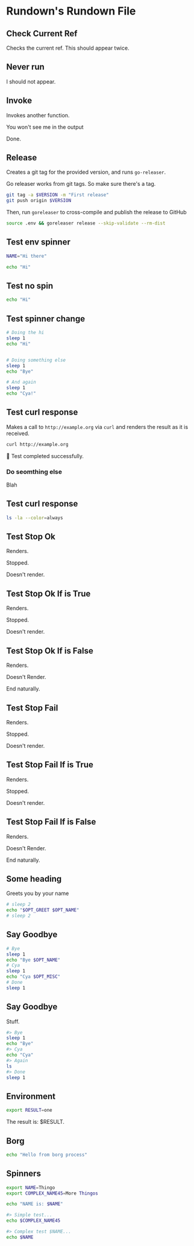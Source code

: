 <r opt="docopt" type="string" desc="An option for the document"/>

# Rundown's Rundown File

## Check Current Ref <r section="check-ref" silent />

Checks the current ref. This should appear twice.

## Never run <r section="never-run" silent if="false" />

I should not appear.

## Invoke <r section="invoke"/>

Invokes another function.

<r invoke="never-run" />

<r invoke="check-ref" />

<r dep="check-ref">You won't see me in the output</r>

<r dep="check-ref" />

<r dep="check-ref" />

Done.

## Release <r section="release"/>

<r help>Creates a git tag for the provided version, and runs `go-releaser`.</r>

<r opt="version" as="VERSION" required type="string" desc="The release version (i.e. v0.4.0-beta.6)"/>

<r spinner="Tagging..." stdout>Go releaser works from git tags. So make sure there's a tag.</r>

``` bash
git tag -a $VERSION -m "First release"
git push origin $VERSION
```

<r spinner="Releasing $VERSION..." stdout>Then, run `goreleaser` to cross-compile and publish the release to GitHub</r>

``` bash
source .env && goreleaser release --skip-validate --rm-dist
```

## Test env spinner <r section="test:envspin"/>

<r spinner="Setting env" capture-env="NAME"/>

``` bash
NAME="Hi there"
```

<r spinner="Greeting $NAME" stdout/>

``` bash
echo "Hi"
```

## Test no spin <r section="test:nospin"/>

<r nospin stdout/>

``` bash
echo "Hi"
```

## Test spinner change <r section="test:spin-change"/>

<r spinner="Running..." named-all stdout />

``` bash
# Doing the hi
sleep 1
echo "Hi"


# Doing something else
sleep 1
echo "Bye"

# And again
sleep 1
echo "Cya!"
```

## Test curl response <r section="test:curl"/>

Makes a call to `http://example.org` via `curl` and renders the result as it is received.

<r stdout spinner="Requesting..."/>

``` bash
curl http://example.org
```

:rocket: Test completed successfully.

### Do seomthing else <r if="false" section="test:curl:done"/>

Blah

## Test curl response <r section="test:ls"/>

<r stdout spinner="Executing..." nospin/>

``` bash
ls -la --color=always
```

## Test Stop Ok <r section="test:stopok"/>

Renders.

<r stop-ok>Stopped.</r>

Doesn't render.

## Test Stop Ok If is True <r section="test:stopokift"/>

Renders.

<r stop-ok if="true">Stopped.</r>

Doesn't render.

## Test Stop Ok If is False <r section="test:stopokiff"/>

Renders.

<r stop-ok if="false">Doesn't Render.</r>

End naturally.

## Test Stop Fail <r section="test:stopfail"/>

Renders.

<r stop-fail>Stopped.</r>

Doesn't render.

## Test Stop Fail If is True <r section="test:stopfailift"/>

Renders.

<r stop-fail if="true">Stopped.</r>

Doesn't render.

## Test Stop Fail If is False <r section="test:stopfailiff"/>

Renders.

<r stop-fail if="false">Doesn't Render.</r>

End naturally.

## Some heading <r label="test:greets"/>

<r desc>Greets you by your name</r>

<r opt="name" type="string" desc="The name to greet" required/>

<r opt="greet" type="enum:hi|formal" desc="The greeting style" required/>

<r stdout/>

``` bash
# sleep 2
echo "$OPT_GREET $OPT_NAME"
# sleep 2
```


## Say Goodbye <r section="test:byee"/>

<r desc="Asks for your name, and then says goodbye, like a boss"/>

<r opt="0:name" type="string" desc="The name to greet"/>
<r opt="*:misc_stuff" type="string" desc="Other names"/>

<r reveal named-all/>

``` bash
# Bye
sleep 1
echo "Bye $OPT_NAME"
# Cya
sleep 1
echo "Cya $OPT_MISC"
# Done
sleep 1
```

## Say Goodbye <r section="test:subs"/>

Stuff.

<r spinner="Working..." sub-spinners/>

``` bash
#> Bye
sleep 1
echo "Bye"
#> Cya
echo "Cya"
#> Again
ls
#> Done
sleep 1
```


## Environment <r section="test:env" />

<r capture-env spinner="Setting env..."/>

``` bash
export RESULT=one
```

The result is: <r sub-env>$RESULT</r>.


## Borg <r section="test:borg" />

<r borg/>

``` bash
echo "Hello from borg process"
```

## Spinners <r section="test:spinners" />

<r capture-env="NAME,COMPLEX_NAME45" spinner="Setting env..." />

``` bash
export NAME=Thingo
export COMPLEX_NAME45=More Thingos
```

<r spinner="Running thing for $NAME..." stdout />

``` bash
echo "NAME is: $NAME"
```

<r spinner="Running thing for ${COMPLEX_NAME45}..." sub-spinners stdout />

``` bash
#> Simple test...
echo $COMPLEX_NAME45

#> Complex test $NAME...
echo $NAME
```